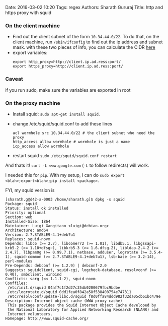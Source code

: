 Date: 2016-03-02 10:20
Tags: regex
Authors: Sharath Gururaj
Title: http and https proxy with squid


### On the client machine
* Find out the client subnet of the form `10.34.44.0/22`. To do that, on the client machine, run `/sbin/ifconfig` to find out the       ip address and subnet mask. with these two pieces of info, you can calculate the CIDR [here](http://www.subnet-calculator.com/cidr.php)
* export variables: 
  ````
  export http_proxy=http://client.ip.ad.ress:port/
  export https_proxy=http://client.ip.ad.ress:port/
  ````
### Caveat
if you run sudo, make sure the variables are exported in root

### On the proxy machine
* Install squid: `sudo apt-get install squid`. 
* change /etc/squid/squid.conf to add these lines
   ````
   acl wormhole src 10.34.44.0/22 # the client subnet who need the proxy
   http_access allow wormhole # wormhole is just a name
   icp_access allow wormhole
   ````
  
* restart squid `sudo /etc/squid/squid.conf restart`

And thats it! `curl -L www.google.com` (`-L` to follow redirects) will work.

I needed this for `pip`. With my setup, I can do `sudo export <blah>;export<blah>;pip install <package>`. 

FYI, my squid version is
````
[sharath.g@d42-a-0003 /home/sharath.g]$ dpkg -s squid
Package: squid
Status: install ok installed
Priority: optional
Section: web
Installed-Size: 1864
Maintainer: Luigi Gangitano <luigi@debian.org>
Architecture: amd64
Version: 2.7.STABLE9-4.1+deb7u1
Replaces: squid-novm
Depends: libc6 (>= 2.7), libcomerr2 (>= 1.01), libdb5.1, libgssapi-krb5-2 (>= 1.10+dfsg~), libkrb5-3 (>= 1.6.dfsg.2), libldap-2.4-2 (>= 2.4.7), libpam0g (>= 0.99.7.1), netbase, adduser, logrotate (>= 3.5.4-1), squid-common (>= 2.7.STABLE9-4.1+deb7u1), lsb-base (>= 3.2-14), perl-modules
Pre-Depends: debconf (>= 1.2.9) | debconf-2.0
Suggests: squidclient, squid-cgi, logcheck-database, resolvconf (>= 0.40), smbclient, winbind
Conflicts: sarg (<< 1.1.1-2), squid-novm
Conffiles:
 /etc/init.d/squid 04af7c1f2d27c35db0200679fbc9bdbe
 /etc/logrotate.d/squid 0dd1fea0f842a58f538408754e747311
 /etc/resolvconf/update-libc.d/squid f8d0ffa84ddd982f32da05cb61bc479e
Description: Internet object cache (WWW proxy cache)
 This package provides the Squid Internet Object Cache developed by
 the National Laboratory for Applied Networking Research (NLANR) and
 Internet volunteers.
Homepage: http://www.squid-cache.org/

````
